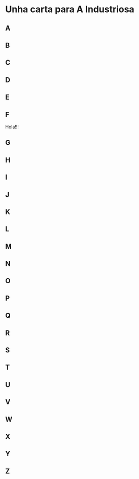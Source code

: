 # Unha carta para A Industriosa


## A


## B


## C


## D


## E


## F

Hola!!!

## G


## H


## I


## J


## K


## L


## M


## N


## O


## P


## Q


## R


## S


## T


## U


## V


## W


## X


## Y


## Z

